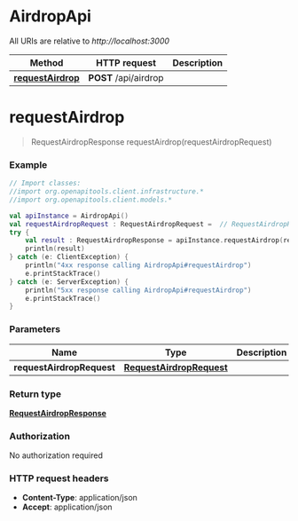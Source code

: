 # AirdropApi

All URIs are relative to *http://localhost:3000*

Method | HTTP request | Description
------------- | ------------- | -------------
[**requestAirdrop**](AirdropApi.md#requestAirdrop) | **POST** /api/airdrop | 


<a name="requestAirdrop"></a>
# **requestAirdrop**
> RequestAirdropResponse requestAirdrop(requestAirdropRequest)



### Example
```kotlin
// Import classes:
//import org.openapitools.client.infrastructure.*
//import org.openapitools.client.models.*

val apiInstance = AirdropApi()
val requestAirdropRequest : RequestAirdropRequest =  // RequestAirdropRequest | 
try {
    val result : RequestAirdropResponse = apiInstance.requestAirdrop(requestAirdropRequest)
    println(result)
} catch (e: ClientException) {
    println("4xx response calling AirdropApi#requestAirdrop")
    e.printStackTrace()
} catch (e: ServerException) {
    println("5xx response calling AirdropApi#requestAirdrop")
    e.printStackTrace()
}
```

### Parameters

Name | Type | Description  | Notes
------------- | ------------- | ------------- | -------------
 **requestAirdropRequest** | [**RequestAirdropRequest**](RequestAirdropRequest.md)|  |

### Return type

[**RequestAirdropResponse**](RequestAirdropResponse.md)

### Authorization

No authorization required

### HTTP request headers

 - **Content-Type**: application/json
 - **Accept**: application/json

